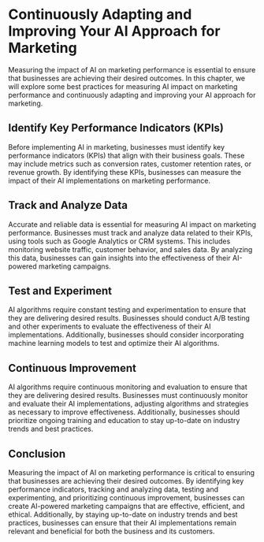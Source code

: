 Continuously Adapting and Improving Your AI Approach for Marketing
===========================================================================================================================

Measuring the impact of AI on marketing performance is essential to ensure that businesses are achieving their desired outcomes. In this chapter, we will explore some best practices for measuring AI impact on marketing performance and continuously adapting and improving your AI approach for marketing.

Identify Key Performance Indicators (KPIs)
------------------------------------------

Before implementing AI in marketing, businesses must identify key performance indicators (KPIs) that align with their business goals. These may include metrics such as conversion rates, customer retention rates, or revenue growth. By identifying these KPIs, businesses can measure the impact of their AI implementations on marketing performance.

Track and Analyze Data
----------------------

Accurate and reliable data is essential for measuring AI impact on marketing performance. Businesses must track and analyze data related to their KPIs, using tools such as Google Analytics or CRM systems. This includes monitoring website traffic, customer behavior, and sales data. By analyzing this data, businesses can gain insights into the effectiveness of their AI-powered marketing campaigns.

Test and Experiment
-------------------

AI algorithms require constant testing and experimentation to ensure that they are delivering desired results. Businesses should conduct A/B testing and other experiments to evaluate the effectiveness of their AI implementations. Additionally, businesses should consider incorporating machine learning models to test and optimize their AI algorithms.

Continuous Improvement
----------------------

AI algorithms require continuous monitoring and evaluation to ensure that they are delivering desired results. Businesses must continuously monitor and evaluate their AI implementations, adjusting algorithms and strategies as necessary to improve effectiveness. Additionally, businesses should prioritize ongoing training and education to stay up-to-date on industry trends and best practices.

Conclusion
----------

Measuring the impact of AI on marketing performance is critical to ensuring that businesses are achieving their desired outcomes. By identifying key performance indicators, tracking and analyzing data, testing and experimenting, and prioritizing continuous improvement, businesses can create AI-powered marketing campaigns that are effective, efficient, and ethical. Additionally, by staying up-to-date on industry trends and best practices, businesses can ensure that their AI implementations remain relevant and beneficial for both the business and its customers.
